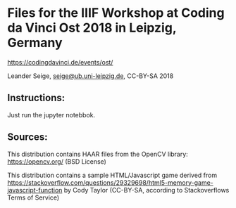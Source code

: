 # Files for the IIIF Workshop at Coding da Vinci Ost 2018 in Leipzig, Germany

https://codingdavinci.de/events/ost/

Leander Seige, seige@ub.uni-leipzig.de, CC-BY-SA 2018

## Instructions:

Just run the jupyter notebbok.

## Sources:

This distribution contains HAAR files from the OpenCV library: https://opencv.org/ (BSD License)

This distribution contains a sample HTML/Javascript game derived from https://stackoverflow.com/questions/29329698/html5-memory-game-javascript-function by Cody Taylor (CC-BY-SA, according to Stackoverflows Terms of Service)

